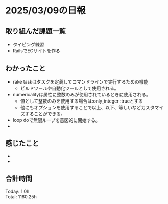 # 2025/03/09の日報
## 取り組んだ課題一覧
* タイピング練習
*  RailsでECサイトを作る
## わかったこと
* rake taskはタスクを定義してコマンドラインで実行するための機能
  *  ビルドツールや自動化ツールとして使用される。
* numericalityは属性に整数のみが使用されているときに使用される。
  *  値として整数のみを使用する場合は:only_integer :trueとする
  *  他にもオプションを使用することで以上、以下、等しいなどカスタマイズすることができる。
*  loop doで無限ループを意図的に開始する。
*          
## 感じたこと
* 
* 
## 合計時間 
Today: 1.0h<br>
Total: 1160.25h
